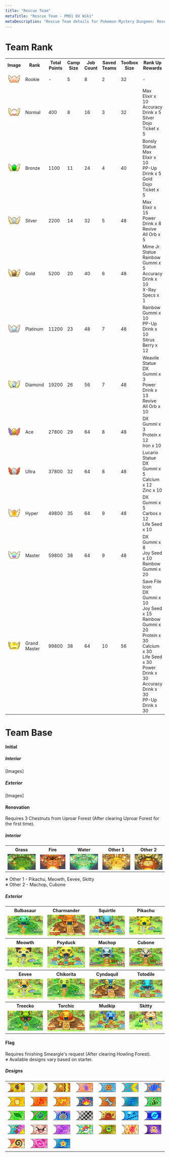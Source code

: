 ```yaml
---
title: "Rescue Team"
metaTitle: "Rescue Team - PMD1 DX Wiki"
metaDescription: "Rescue Team details for Pokemon Mystery Dungeon: Rescue Team DX."
---
```


# Team Rank



<table class="rankTable">
  <tr>
    <th>Image</th>
    <th>Rank</th>
    <th>Total Points</th>
    <th>Camp Size</th>
    <th>Job Count</th>
    <th>Saved Teams</th>
    <th>Toolbox Size</th>
    <th>Rank Up Rewards</th>
  </tr>
  <tr>
    <td><img src="../images/other/rookie.png"/></td>
    <td>Rookie</td>
    <td>-</td>
    <td>5</td>
    <td>8</td>
    <td>2</td>
    <td>32</td>
    <td>-</td>
  </tr>
  <tr>
    <td><img src="../images/other/normal.png"/></td>
    <td>Normal</td>
    <td>400</td>
    <td>8</td>
    <td>16</td>
    <td>3</td>
    <td>32</td>
    <td>Max Elixir x 10<br/>Accuracy Drink x 5<br/>Silver Dojo Ticket x 5</td>
  </tr>
  <tr>
    <td><img src="../images/other/bronze.png"/></td>
    <td>Bronze</td>
    <td>1100</td>
    <td>11</td>
    <td>24</td>
    <td>4</td>
    <td>40</td>
    <td><span class="orangeText">Bonsly Statue</span><br/>Max Elixir x 10<br/>PP-Up Drink x 5<br/>Gold Dojo Ticket x 5</td>
  </tr>
  <tr>
    <td><img src="../images/other/silver.png"/></td>
    <td>Silver</td>
    <td>2200</td>
    <td>14</td>
    <td>32</td>
    <td>5</td>
    <td>48</td>
    <td>Max Elixir x 15<br/>Power Drink x 8<br/>Revive All Orb x 5</td>
  </tr>
  <tr>
    <td><img src="../images/other/gold.png"/></td>
    <td>Gold</td>
    <td>5200</td>
    <td>20</td>
    <td>40</td>
    <td>6</td>
    <td>48</td>
    <td><span class="orangeText">Mime Jr. Statue</span><br/>Rainbow Gummi x 5<br/>Accuracy Drink x 10<br/>X-Ray Specs x 1</td>
  </tr>
  <tr>
    <td><img src="../images/other/platinum.png"/></td>
    <td>Platinum</td>
    <td>11200</td>
    <td>23</td>
    <td>48</td>
    <td>7</td>
    <td>48</td>
    <td>Rainbow Gummi x 10<br/>PP-Up Drink x 10<br/>Sitrus Berry x 12</td>
  </tr>
  <tr>
    <td><img src="../images/other/diamond.png"/></td>
    <td>Diamond</td>
    <td>19200</td>
    <td>26</td>
    <td>56</td>
    <td>7</td>
    <td>48</td>
    <td><span class="orangeText">Weavile Statue</span><br/>DX Gummi x 3<br/>Power Drink x 13<br/>Revive All Orb x 10</td>
  </tr>
  <tr>
    <td><img src="../images/other/ace.png"/></td>
    <td>Ace</td>
    <td>27800</td>
    <td>29</td>
    <td>64</td>
    <td>8</td>
    <td>48</td>
    <td>DX Gummi x 3<br/>Protein x 12<br/>Iron x 10</td>
  </tr>
  <tr>
    <td><img src="../images/other/ultra.png"/></td>
    <td>Ultra</td>
    <td>37800</td>
    <td>32</td>
    <td>64</td>
    <td>8</td>
    <td>48</td>
    <td><span class="orangeText">Lucario Statue</span><br/>DX Gummi x 5<br/>Calcium x 12<br/>Zinc x 10</td>
  </tr>
  <tr>
    <td><img src="../images/other/hyper.png"/></td>
    <td>Hyper</td>
    <td>49800</td>
    <td>35</td>
    <td>64</td>
    <td>9</td>
    <td>48</td>
    <td>DX Gummi x 5<br/>Carbos x 12<br/>Life Seed x 10</td>
  </tr>
  <tr>
    <td><img src="../images/other/master.png"/></td>
    <td>Master</td>
    <td>59800</td>
    <td>38</td>
    <td>64</td>
    <td>9</td>
    <td>48</td>
    <td>DX Gummi x 8<br/>Joy Seed x 10<br/>Rainbow Gummi x 20</td>
  </tr>
  <tr>
    <td><img src="../images/other/grandmaster.png"/></td>
    <td>Grand Master</td>
    <td>99800</td>
    <td>38</td>
    <td>64</td>
    <td>10</td>
    <td>56</td>
    <td><span class="boost">Save File Icon</span><br/>DX Gummi x 10<br/>Joy Seed x 15<br/>Rainbow Gummi x 20<br/>Protein x 30<br/>Calcium x 30<br/>Life Seed x 30<br/>Power Drink x 30<br/>Accuracy Drink x 30<br/>PP-Up Drink x 30</td>
  </tr>
</table>

# Team Base

#### Initial

##### Interior

[Images]

##### Exterior

[Images]

#### Renovation

Requires 3 Chestnuts from Uproar Forest (After clearing Uproar Forest for the first time).

##### Interior

<table class="baseTable">
  <tr>
    <th>Grass</th>
    <th>Fire</th>
    <th>Water</th>
    <th>Other 1</th>
    <th>Other 2</th>
  </tr>
  <tr>
    <td><img src="../images/bases/grass.jpg"/></td>
    <td><img src="../images/bases/fire.jpg"/></td>
    <td><img src="../images/bases/water.jpg"/></td>
    <td><img src="../images/bases/other.jpg"/></td>
    <td><img src="../images/bases/special.jpg"/></td>
  </tr>
</table>

※ Other 1 - Pikachu, Meowth, Eevee, Skitty<br/>※ Other 2 - Machop, Cubone

##### Exterior

<table class="baseTable">
  <tr>
    <th>Bulbasaur</th>
    <th>Charmander</th>
    <th>Squirtle</th>
    <th>Pikachu</th>
  </tr>
  <tr>
    <td><img src="../images/bases/bulbasaur.jpg"/></td>
    <td><img src="../images/bases/charmander.jpg"/></td>
    <td><img src="../images/bases/squirtle.jpg"/></td>
    <td><img src="../images/bases/pikachu.jpg"/></td>
  </tr>
  <tr>
    <th>Meowth</th>
    <th>Psyduck</th>
    <th>Machop</th>
    <th>Cubone</th>
  </tr>
  <tr>
    <td><img src="../images/bases/meowth.jpg"/></td>
    <td><img src="../images/bases/psyduck.jpg"/></td>
    <td><img src="../images/bases/machop.jpg"/></td>
    <td><img src="../images/bases/cubone.jpg"/></td>
  </tr>
  <tr>
    <th>Eevee</th>
    <th>Chikorita</th>
    <th>Cyndaquil</th>
    <th>Totodile</th>
  </tr>
  <tr>
    <td><img src="../images/bases/eevee.jpg"/></td>
    <td><img src="../images/bases/chikorita.jpg"/></td>
    <td><img src="../images/bases/cyndaquil.jpg"/></td>
    <td><img src="../images/bases/totodile.jpg"/></td>
  </tr>
  <tr>
    <th>Treecko</th>
    <th>Torchic</th>
    <th>Mudkip</th>
    <th>Skitty</th>
  </tr>
  <tr>
    <td><img src="../images/bases/treecko.jpg"/></td>
    <td><img src="../images/bases/torchic.jpg"/></td>
    <td><img src="../images/bases/mudkip.jpg"/></td>
    <td><img src="../images/bases/skitty.jpg"/></td>
  </tr>
</table>

#### Flag

Requires finishing Smeargle's request (After clearing Howling Forest).<br/>※ Available designs vary based on starter.

##### Designs

<table class="baseTable">
  <tr>
    <td><img src="../images/bases/flag_1.jpg"/></td>
    <td><img src="../images/bases/flag_2.jpg"/></td>
    <td><img src="../images/bases/flag_3.jpg"/></td>
    <td><img src="../images/bases/flag_4.jpg"/></td>
    <td><img src="../images/bases/flag_5.jpg"/></td>
    <td><img src="../images/bases/flag_6.jpg"/></td>
    <td><img src="../images/bases/flag_7.jpg"/></td>
  </tr>
  <tr>
    <td><img src="../images/bases/flag_8.jpg"/></td>
    <td><img src="../images/bases/flag_9.jpg"/></td>
    <td><img src="../images/bases/flag_10.jpg"/></td>
    <td><img src="../images/bases/flag_11.jpg"/></td>
    <td><img src="../images/bases/flag_12.jpg"/></td>
    <td><img src="../images/bases/flag_13.jpg"/></td>
    <td><img src="../images/bases/flag_14.jpg"/></td>
  </tr>
  <tr>
    <td><img src="../images/bases/flag_15.jpg"/></td>
    <td><img src="../images/bases/flag_16.jpg"/></td>
    <td><img src="../images/bases/flag_17.jpg"/></td>
    <td><img src="../images/bases/flag_18.jpg"/></td>
    <td><img src="../images/bases/flag_19.jpg"/></td>
    <td><img src="../images/bases/flag_20.jpg"/></td>
    <td><img src="../images/bases/flag_21.jpg"/></td>
  </tr>
  <tr>
    <td><img src="../images/bases/flag_22.jpg"/></td>
    <td><img src="../images/bases/flag_23.jpg"/></td>
    <td><img src="../images/bases/flag_24.jpg"/></td>
    <td><img src="../images/bases/flag_25.jpg"/></td>
    <td><img src="../images/bases/flag_26.jpg"/></td>
    <td><img src="../images/bases/flag_27.jpg"/></td>
    <td><img src="../images/bases/flag_28.jpg"/></td>
  </tr>
  <tr>
    <td><img src="../images/bases/flag_29.jpg"/></td>
    <td><img src="../images/bases/flag_30.jpg"/></td>
    <td><img src="../images/bases/flag_31.jpg"/></td>
    <td></td>
    <td></td>
    <td></td>
    <td></td>
  </tr>
</table>
